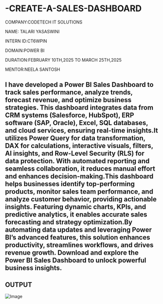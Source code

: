 # -CREATE-A-SALES-DASHBOARD

COMPANY:CODETECH IT SOLUTIONS

NAME: TALARI YASASWINI

INTERN ID:CT6WPIN

DOMAIN:POWER BI

DURATION:FEBRUARY 10TH,2025 TO MARCH 25TH,2025

MENTOR:NEELA SANTOSH

## I have developed a Power BI Sales Dashboard to track sales performance, analyze trends, forecast revenue, and optimize business strategies. This dashboard integrates data from CRM systems (Salesforce, HubSpot), ERP software (SAP, Oracle), Excel, SQL databases, and cloud services, ensuring real-time insights.It utilizes Power Query for data transformation, DAX for calculations, interactive visuals, filters, AI insights, and Row-Level Security (RLS) for data protection. With automated reporting and seamless collaboration, it reduces manual effort and enhances decision-making.This dashboard helps businesses identify top-performing products, monitor sales team performance, and analyze customer behavior, providing actionable insights. Featuring dynamic charts, KPIs, and predictive analytics, it enables accurate sales forecasting and strategy optimization.By automating data updates and leveraging Power BI’s advanced features, this solution enhances productivity, streamlines workflows, and drives revenue growth. Download and explore the Power BI Sales Dashboard to unlock powerful business insights.

## OUTPUT

![Image](https://github.com/user-attachments/assets/df77ef7c-7d61-405c-9ddf-807cdcd562ed)
